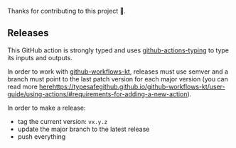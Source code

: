 Thanks for contributing to this project 💙. 

## Releases

This GitHub action is strongly typed and uses [github-actions-typing](https://github.com/typesafegithub/github-actions-typing) to type its inputs and outputs. 

In order to work with [github-workflows-kt](https://github.com/typesafegithub/github-workflows-kt), releases must use semver and a branch must point to the last patch version for each major version (you can read more [here](https://typesafegithub.github.io/github-workflows-kt/user-guide/using-actions/#requirements-for-adding-a-new-action)https://typesafegithub.github.io/github-workflows-kt/user-guide/using-actions/#requirements-for-adding-a-new-action).

In order to make a release:

* tag the current version: `vx.y.z`
* update the major branch to the latest release
* push everything
